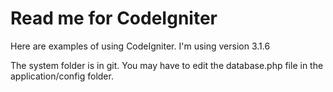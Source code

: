 # Read me for CodeIgniter

Here are examples of using CodeIgniter.
I'm using version 3.1.6

The system folder is in git.
You may have to edit the database.php file in the application/config folder.


